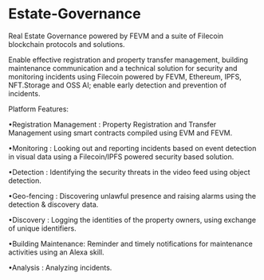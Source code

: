 # Estate-Governance
Real Estate Governance powered by FEVM and a suite of Filecoin blockchain protocols and solutions.

Enable effective registration and property transfer management, building maintenance communication and a technical solution for security and monitoring incidents using Filecoin powered by FEVM, Ethereum, IPFS, NFT.Storage and OSS AI; enable early detection and prevention of incidents.

Platform Features:

•Registration Management : Property Registration and Transfer Management using smart contracts compiled using EVM and FEVM.

•Monitoring : Looking out and reporting incidents based on event detection in visual data using a Filecoin/IPFS powered security based solution.

•Detection : Identifying the security threats in the video feed using object detection.

•Geo-fencing : Discovering unlawful presence and raising alarms using the detection & discovery data.

•Discovery : Logging the identities of the property owners, using exchange of unique identifiers.

•Building Maintenance: Reminder and timely notifications for maintenance activities using an Alexa skill. 

•Analysis : Analyzing incidents.


